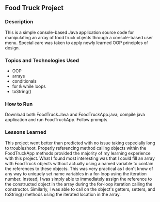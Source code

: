 ## Food Truck Project

### Description

This is a simple console-based Java application source code for manipulating an array of food truck objects through a console-based user menu. Special care was taken to apply newly learned OOP principles of design.

### Topics and Technologies Used

* OOP
* arrays
* conditionals
* for & while loops
* toString()

### How to Run

Download both FoodTruck.Java and FoodTruckApp.java, compile java application and run FoodTruckApp. Follow prompts.

### Lessons Learned

This project went better than predicted with no issue taking especially long to troubleshoot. Properly referencing method calling objects within the FoodTruckApp methods provided the majority of my learning experience with this project. What I found most interesting was that I could fill an array with FoodTruck objects without actually using a named variable to contain the references to these objects. This was very practical as I don't know of any way to uniquely set name variables in a for-loop using the iteration number. Instead, I was simply able to immediately assign the reference to the constructed object in the array during the for-loop iteration calling the constructor. Similarly, I was able to call on the object's getters, setters, and toString() methods using the iterated location in the array.
